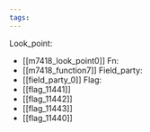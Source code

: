 ```yaml
---
tags:
---
```

Look_point:
- [[m7418_look_point0]]
Fn:
- [[m7418_function7]]
Field_party:
- [[field_party_0]]
Flag:
- [[flag_11441]]
- [[flag_11442]]
- [[flag_11443]]
- [[flag_11440]]
